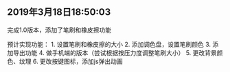 ##  2019年3月18日18:50:03
完成1.0版本，添加了笔刷和橡皮擦功能

预计实现功能：
    1.  设置笔刷和橡皮擦的大小
    2.  添加调色盘，设置笔刷颜色
    3.  添加导出功能
    4.  做手机端的版本（尝试根据按压力度调整笔刷大小）
    5.  更改背景颜色、纹理
    6.  更改按键图标，添加js弹出动画